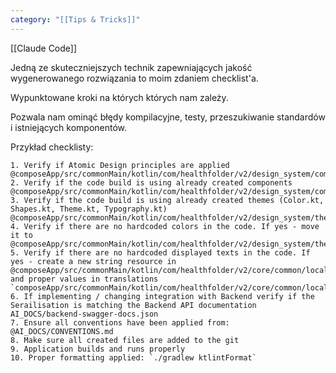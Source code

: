 ```yaml
---
category: "[[Tips & Tricks]]"
---
```

[[Claude Code]] 

Jedną ze skuteczniejszych technik zapewniających jakość wygenerowanego rozwiązania to moim zdaniem checklist'a.

Wypunktowane kroki na których których nam zależy.

Pozwala nam ominąć błędy kompilacyjne, testy, przeszukiwanie standardów i istniejących komponentów.

Przykład checklisty:

```
1. Verify if Atomic Design principles are applied @composeApp/src/commonMain/kotlin/com/healthfolder/v2/design_system/component/DesignSystem.kt  
2. Verify if the code build is using already created components @composeApp/src/commonMain/kotlin/com/healthfolder/v2/design_system/component  
3. Verify if the code build is using already created themes (Color.kt, Shapes.kt, Theme.kt, Typography.kt) @composeApp/src/commonMain/kotlin/com/healthfolder/v2/design_system/theme  
4. Verify if there are no hardcoded colors in the code. If yes - move it to @composeApp/src/commonMain/kotlin/com/healthfolder/v2/design_system/theme/Color.kt  
5. Verify if there are no hardcoded displayed texts in the code. If yes - create a new string resource in @composeApp/src/commonMain/kotlin/com/healthfolder/v2/core/common/localization/StringResources.kt` and proper values in translations `composeApp/src/commonMain/kotlin/com/healthfolder/v2/core/common/localization/translations  
6. If implementing / changing integration with Backend verify if the Serailisation is matching the Backend API documentation AI_DOCS/backend-swagger-docs.json  
7. Ensure all conventions have been applied from: @AI_DOCS/CONVENTIONS.md  
8. Make sure all created files are added to the git  
9. Application builds and runs properly  
10. Proper formatting applied: `./gradlew ktlintFormat`
```

